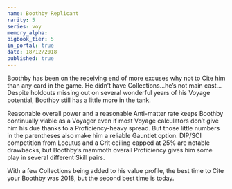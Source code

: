 ```yaml
---
name: Boothby Replicant
rarity: 5
series: voy
memory_alpha:
bigbook_tier: 5
in_portal: true
date: 18/12/2018
published: true
---
```


Boothby has been on the receiving end of more excuses why not to Cite him than any card in the game. He didn’t have Collections…he’s not main cast… Despite holdouts missing out on several wonderful years of his Voyage potential, Boothby still has a little more in the tank.

Reasonable overall power and a reasonable Anti-matter rate keeps Boothby continually viable as a Voyager even if most Voyage calculators don’t give him his due thanks to a Proficiency-heavy spread. But those little numbers in the parentheses also make him a reliable Gauntlet option. DIP/SCI competition from Locutus and a Crit ceiling capped at 25% are notable drawbacks, but Boothby’s mammoth overall Proficiency gives him some play in several different Skill pairs.

With a few Collections being added to his value profile, the best time to Cite your Boothby was 2018, but the second best time is today.
